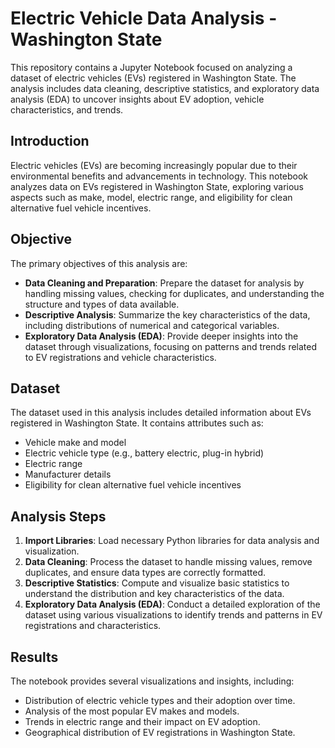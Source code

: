 # Electric Vehicle Data Analysis - Washington State

This repository contains a Jupyter Notebook focused on analyzing a dataset of electric vehicles (EVs) registered in Washington State. The analysis includes data cleaning, descriptive statistics, and exploratory data analysis (EDA) to uncover insights about EV adoption, vehicle characteristics, and trends.

## Introduction

Electric vehicles (EVs) are becoming increasingly popular due to their environmental benefits and advancements in technology. This notebook analyzes data on EVs registered in Washington State, exploring various aspects such as make, model, electric range, and eligibility for clean alternative fuel vehicle incentives.

## Objective

The primary objectives of this analysis are:

- **Data Cleaning and Preparation**: Prepare the dataset for analysis by handling missing values, checking for duplicates, and understanding the structure and types of data available.
- **Descriptive Analysis**: Summarize the key characteristics of the data, including distributions of numerical and categorical variables.
- **Exploratory Data Analysis (EDA)**: Provide deeper insights into the dataset through visualizations, focusing on patterns and trends related to EV registrations and vehicle characteristics.

## Dataset

The dataset used in this analysis includes detailed information about EVs registered in Washington State. It contains attributes such as:

- Vehicle make and model
- Electric vehicle type (e.g., battery electric, plug-in hybrid)
- Electric range
- Manufacturer details
- Eligibility for clean alternative fuel vehicle incentives

## Analysis Steps

1. **Import Libraries**: Load necessary Python libraries for data analysis and visualization.
2. **Data Cleaning**: Process the dataset to handle missing values, remove duplicates, and ensure data types are correctly formatted.
3. **Descriptive Statistics**: Compute and visualize basic statistics to understand the distribution and key characteristics of the data.
4. **Exploratory Data Analysis (EDA)**: Conduct a detailed exploration of the dataset using various visualizations to identify trends and patterns in EV registrations and characteristics.

## Results

The notebook provides several visualizations and insights, including:

- Distribution of electric vehicle types and their adoption over time.
- Analysis of the most popular EV makes and models.
- Trends in electric range and their impact on EV adoption.
- Geographical distribution of EV registrations in Washington State.
